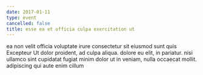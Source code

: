 ```yaml
---
date: 2017-01-11
type: event
cancelled: false
title: esse ea et officia culpa exercitation ut
---
```

ea non velit officia voluptate irure consectetur sit eiusmod sunt quis Excepteur Ut dolor proident, ad culpa aliqua. dolore eu elit, in pariatur. nisi ullamco sint cupidatat fugiat minim dolor ut in veniam, nulla occaecat mollit. adipiscing qui aute enim cillum
